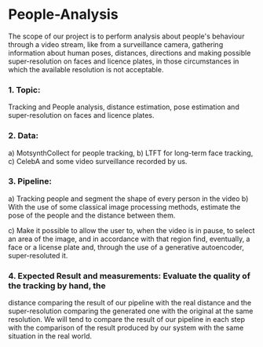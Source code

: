 # People-Analysis

The scope of our project is to perform analysis about people's behaviour through a video
stream, like from a surveillance camera, gathering information about human poses,
distances, directions and making possible super-resolution on faces and licence plates, in
those circumstances in which the available resolution is not acceptable.


### 1. Topic: 
Tracking and People analysis, distance estimation, pose estimation and
super-resolution on faces and licence plates.

### 2. Data: 
a) MotsynthCollect for people tracking,
b) LTFT for long-term face tracking,
c) CelebA and some video surveillance recorded by us.

### 3. Pipeline:
a) Tracking people and segment the shape of every person in the video
b) With the use of some classical image processing methods, estimate the pose
of the people and the distance between them.

c) Make it possible to allow the user to, when the video is in pause, to select an
area of the image, and in accordance with that region find, eventually, a face
or a license plate and, through the use of a generative autoencoder,
super-resoluted it.

### 4. Expected Result and measurements: Evaluate the quality of the tracking by hand, the
distance comparing the result of our pipeline with the real distance and the
super-resolution comparing the generated one with the original at the same
resolution. We will tend to compare the result of our pipeline in each step with the
comparison of the result produced by our system with the same situation in the real
world.
